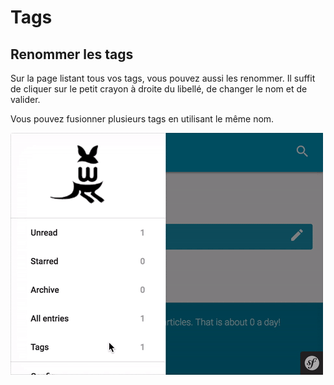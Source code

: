 Tags
====

Renommer les tags
-----------------

Sur la page listant tous vos tags, vous pouvez aussi les renommer. Il suffit de
cliquer sur le petit crayon à droite du libellé, de changer le nom et de valider.

Vous pouvez fusionner plusieurs tags en utilisant le même nom.

![Renommer un tag](../../img/user/rename-tags.gif)
